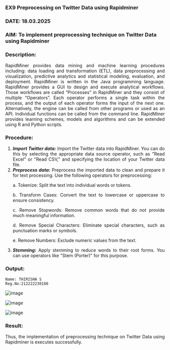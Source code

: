 ### EX9 Preprocessing on Twitter Data using Rapidminer
### DATE: 18.03.2025
### AIM: To implement preprocessing technique on Twitter Data using Rapidminer
### Description: 
<div align = "justify">
RapidMiner provides data mining and machine learning procedures including: data loading and transformation (ETL), data preprocessing and visualization, 
predictive analytics and statistical modeling, evaluation, and deployment. RapidMiner is written in the Java programming language. 
RapidMiner provides a GUI to design and execute analytical workflows. Those workflows are called “Processes” in RapidMiner and they consist of multiple “Operators”. 
Each operator performs a single task within the process, and the output of each operator forms the input of the next one. Alternatively, the engine can be called from 
other programs or used as an API. Individual functions can be called from the command line. 
RapidMiner provides learning schemes, models and algorithms and can be extended using R and Python scripts.

### Procedure:
1) ***Import Twitter data:*** Import the Twitter data into RapidMiner. You can do this by selecting the appropriate
data source operator, such as "Read Excel" or "Read CSV," and specifying the location of your Twitter data
file.
2) ***Preprocess data:*** Preprocess the imported data to clean and prepare it for text processing. Use the following
operators for preprocessing:
    <p>a. Tokenize: Split the text into individual words or tokens.
    <p>b. Transform Cases: Convert the text to lowercase or uppercase to ensure consistency.
    <p>c. Remove Stopwords: Remove common words that do not provide much meaningful information.
    <p>d. Remove Special Characters: Eliminate special characters, such as punctuation marks or symbols.
    <p>e. Remove Numbers: Exclude numeric values from the text.
3) ***Stemming:*** Apply stemming to reduce words to their root forms. You can use operators like "Stem (Porter)"
for this purpose.


### Output:
```
Name: THIRISHA S
Reg.No:212222230160
```
![image](https://github.com/user-attachments/assets/5463b34f-d435-480d-a24b-7fbc2d6fbf93)

![image](https://github.com/user-attachments/assets/b9d5a1e3-2616-4bb4-94eb-b7003a5827bf)

![image](https://github.com/user-attachments/assets/2b9c09d0-d32e-478d-bf84-c995264d7af8)

### Result:
Thus, the implementation of  preprocessing technique on Twitter Data using Rapidminer is executes successfully.
